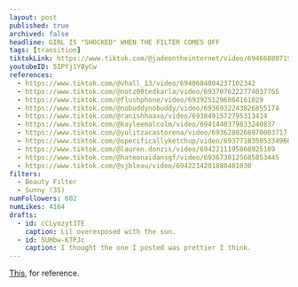 ```yaml
---
layout: post
published: true
archived: false
headline: GIRL IS "SHOCKED" WHEN THE FILTER COMES OFF
tags: [transition]
tiktokLink: https://www.tiktok.com/@jadeontheinternet/video/6946688071588990214
youtubeID: 5IPYj1YByCw
references:
  - https://www.tiktok.com/@vhall_13/video/6940684804237102342
  - https://www.tiktok.com/@notz00tedkarla/video/6937076222774037765
  - https://www.tiktok.com/@flushphone/video/6939251296864161029
  - https://www.tiktok.com/@nobuddynobuddy/video/6936932243826855174
  - https://www.tiktok.com/@ranishhaaxo/video/6938491572795313414
  - https://www.tiktok.com/@kayleemalcolm/video/6941440379833240837
  - https://www.tiktok.com/@yulitzacastorena/video/6936280268970003717
  - https://www.tiktok.com/@specificallyketchup/video/6937718350533496069
  - https://www.tiktok.com/@lauren.donzis/video/6942211195868925189
  - https://www.tiktok.com/@hateonaidansgf/video/6936730125685853445
  - https://www.tiktok.com/@sjbleau/video/6942214201880481030
filters:
  - Beauty Filter
  - Sunny (35)
numFollowers: 602
numLikes: 4164
drafts: 
  - id: cCLyozyt3TE
    caption: Lil overexposed with the sun.
  - id: 5UHbw-KTPJc
    caption: I thought the one I posted was prettier I think.
---
```


[This](https://www.tiktok.com/@jade_emmanuelle/video/6943017015183412485), for reference.